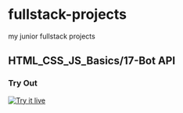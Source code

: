 # fullstack-projects
my junior fullstack projects
## HTML_CSS_JS_Basics/17-Bot API

### Try Out
<a href="https://marslinoed.github.io/fullstack-projects/HTML_CSS_JS_Basics/17-Bot API" target="_blank">
  <img src="../../try-it-out.svg" alt="Try it live"> 
</a>
